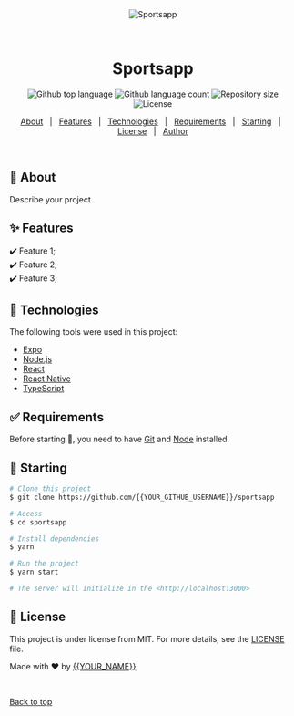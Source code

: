 <div align="center" id="top"> 
  <img src="./.github/app.gif" alt="Sportsapp" />

  &#xa0;

  <!-- <a href="https://sportsapp.netlify.app">Demo</a> -->
</div>

<h1 align="center">Sportsapp</h1>

<p align="center">
  <img alt="Github top language" src="https://img.shields.io/github/languages/top/{{YOUR_GITHUB_USERNAME}}/sportsapp?color=56BEB8">

  <img alt="Github language count" src="https://img.shields.io/github/languages/count/{{YOUR_GITHUB_USERNAME}}/sportsapp?color=56BEB8">

  <img alt="Repository size" src="https://img.shields.io/github/repo-size/{{YOUR_GITHUB_USERNAME}}/sportsapp?color=56BEB8">

  <img alt="License" src="https://img.shields.io/github/license/{{YOUR_GITHUB_USERNAME}}/sportsapp?color=56BEB8">

  <!-- <img alt="Github issues" src="https://img.shields.io/github/issues/{{YOUR_GITHUB_USERNAME}}/sportsapp?color=56BEB8" /> -->

  <!-- <img alt="Github forks" src="https://img.shields.io/github/forks/{{YOUR_GITHUB_USERNAME}}/sportsapp?color=56BEB8" /> -->

  <!-- <img alt="Github stars" src="https://img.shields.io/github/stars/{{YOUR_GITHUB_USERNAME}}/sportsapp?color=56BEB8" /> -->
</p>

<!-- Status -->

<!-- <h4 align="center"> 
	🚧  Sportsapp 🚀 Under construction...  🚧
</h4> 

<hr> -->

<p align="center">
  <a href="#dart-about">About</a> &#xa0; | &#xa0; 
  <a href="#sparkles-features">Features</a> &#xa0; | &#xa0;
  <a href="#rocket-technologies">Technologies</a> &#xa0; | &#xa0;
  <a href="#white_check_mark-requirements">Requirements</a> &#xa0; | &#xa0;
  <a href="#checkered_flag-starting">Starting</a> &#xa0; | &#xa0;
  <a href="#memo-license">License</a> &#xa0; | &#xa0;
  <a href="https://github.com/{{YOUR_GITHUB_USERNAME}}" target="_blank">Author</a>
</p>

<br>

## :dart: About ##

Describe your project

## :sparkles: Features ##

:heavy_check_mark: Feature 1;\
:heavy_check_mark: Feature 2;\
:heavy_check_mark: Feature 3;

## :rocket: Technologies ##

The following tools were used in this project:

- [Expo](https://expo.io/)
- [Node.js](https://nodejs.org/en/)
- [React](https://pt-br.reactjs.org/)
- [React Native](https://reactnative.dev/)
- [TypeScript](https://www.typescriptlang.org/)

## :white_check_mark: Requirements ##

Before starting :checkered_flag:, you need to have [Git](https://git-scm.com) and [Node](https://nodejs.org/en/) installed.

## :checkered_flag: Starting ##

```bash
# Clone this project
$ git clone https://github.com/{{YOUR_GITHUB_USERNAME}}/sportsapp

# Access
$ cd sportsapp

# Install dependencies
$ yarn

# Run the project
$ yarn start

# The server will initialize in the <http://localhost:3000>
```

## :memo: License ##

This project is under license from MIT. For more details, see the [LICENSE](LICENSE.md) file.


Made with :heart: by <a href="https://github.com/{{YOUR_GITHUB_USERNAME}}" target="_blank">{{YOUR_NAME}}</a>

&#xa0;

<a href="#top">Back to top</a>
